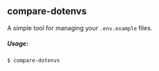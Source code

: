 ## compare-dotenvs


A simple tool for managing your `.env.example` files.

##### Usage:

```shell
$ compare-dotenvs
```
